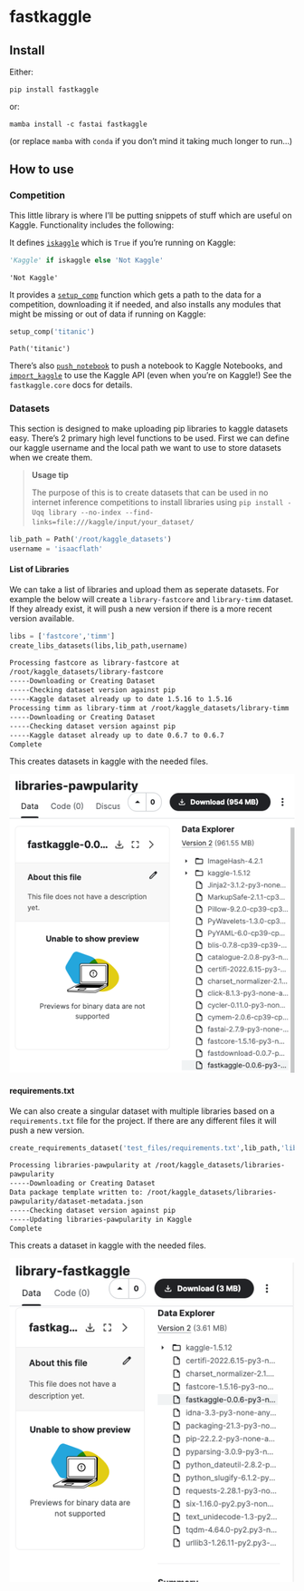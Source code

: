 fastkaggle
================

<!-- WARNING: THIS FILE WAS AUTOGENERATED! DO NOT EDIT! -->

## Install

Either:

    pip install fastkaggle

or:

    mamba install -c fastai fastkaggle

(or replace `mamba` with `conda` if you don’t mind it taking much longer
to run…)

## How to use

### Competition

This little library is where I’ll be putting snippets of stuff which are
useful on Kaggle. Functionality includes the following:

It defines
[`iskaggle`](https://fastai.github.io/fastkaggle/core.html#iskaggle)
which is `True` if you’re running on Kaggle:

``` python
'Kaggle' if iskaggle else 'Not Kaggle'
```

    'Not Kaggle'

It provides a
[`setup_comp`](https://fastai.github.io/fastkaggle/core.html#setup_comp)
function which gets a path to the data for a competition, downloading it
if needed, and also installs any modules that might be missing or out of
data if running on Kaggle:

``` python
setup_comp('titanic')
```

    Path('titanic')

There’s also
[`push_notebook`](https://fastai.github.io/fastkaggle/core.html#push_notebook)
to push a notebook to Kaggle Notebooks, and
[`import_kaggle`](https://fastai.github.io/fastkaggle/core.html#import_kaggle)
to use the Kaggle API (even when you’re on Kaggle!) See the
`fastkaggle.core` docs for details.

### Datasets

This section is designed to make uploading pip libraries to kaggle
datasets easy. There’s 2 primary high level functions to be used. First
we can define our kaggle username and the local path we want to use to
store datasets when we create them.

<div>

> **Usage tip**
>
> The purpose of this is to create datasets that can be used in no
> internet inference competitions to install libraries using
> `pip install -Uqq library --no-index --find-links=file:///kaggle/input/your_dataset/`

</div>

``` python
lib_path = Path('/root/kaggle_datasets')
username = 'isaacflath'
```

#### List of Libraries

We can take a list of libraries and upload them as seperate datasets.
For example the below will create a `library-fastcore` and
`library-timm` dataset. If they already exist, it will push a new
version if there is a more recent version available.

``` python
libs = ['fastcore','timm']
create_libs_datasets(libs,lib_path,username)
```

    Processing fastcore as library-fastcore at /root/kaggle_datasets/library-fastcore
    -----Downloading or Creating Dataset
    -----Checking dataset version against pip
    -----Kaggle dataset already up to date 1.5.16 to 1.5.16
    Processing timm as library-timm at /root/kaggle_datasets/library-timm
    -----Downloading or Creating Dataset
    -----Checking dataset version against pip
    -----Kaggle dataset already up to date 0.6.7 to 0.6.7
    Complete

This creates datasets in kaggle with the needed files.

![Pawpularity Dataset](libraries-pawpularity.png)

#### requirements.txt

We can also create a singular dataset with multiple libraries based on a
`requirements.txt` file for the project. If there are any different
files it will push a new version.

``` python
create_requirements_dataset('test_files/requirements.txt',lib_path,'libraries-pawpularity', username)
```

    Processing libraries-pawpularity at /root/kaggle_datasets/libraries-pawpularity
    -----Downloading or Creating Dataset
    Data package template written to: /root/kaggle_datasets/libraries-pawpularity/dataset-metadata.json
    -----Checking dataset version against pip
    -----Updating libraries-pawpularity in Kaggle
    Complete

This creats a dataset in kaggle with the needed files.

![Fastkaggle Dataset](library-fastkaggle.png)
